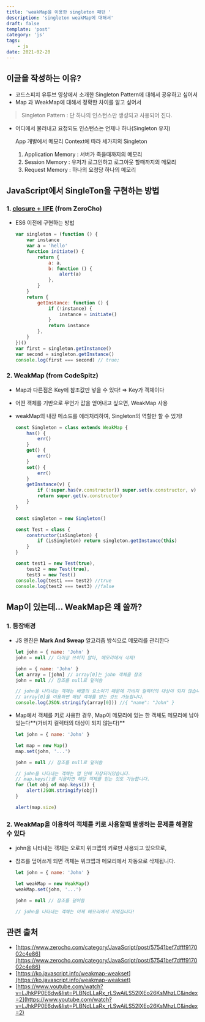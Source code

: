 ```yaml
---
title: 'weakMap을 이용한 singleton 패턴 '
description: 'singleton weakMap에 대해서'
draft: false
template: 'post'
category: 'js'
tags:
    - js
date: 2021-02-20
---
```


## **이글을 작성하는 이유?**

-   코드스피치 유튜브 영상에서 소개한 Singleton Pattern에 대해서 공유하고 싶어서
-   Map 과 WeakMap에 대해서 정확한 차이를 알고 싶어서

> Singleton Pattern : 단 하나의 인스턴스만 생성되고 사용되어 진다.

-   어디에서 불러내고 요청되도 인스턴스는 언제나 하나(Singleton 유지)

    App 개발에서 메모리 Context에 따라 세가지의 Singleton

    1.  Application Memory : 서버가 죽을때까지의 메모리
    2.  Session Memory : 유저가 로그인하고 로그아웃 할때까지의 메모리
    3.  Request Memory : 하나의 요청당 하나의 메모리

## JavaScript에서 SingleTon을 구현하는 방법

### 1. [closure + IIFE](https://www.zerocho.com/category/JavaScript/post/57541bef7dfff917002c4e86) (from ZeroCho)

-   ES6 이전에 구현하는 방법

    ```jsx
    var singleton = (function () {
        var instance
        var a = 'hello'
        function initiate() {
            return {
                a: a,
                b: function () {
                    alert(a)
                },
            }
        }
        return {
            getInstance: function () {
                if (!instance) {
                    instance = initiate()
                }
                return instance
            },
        }
    })()
    var first = singleton.getInstance()
    var second = singleton.getInstance()
    console.log(first === second) // true;
    ```

### 2. WeakMap (from CodeSpitz)

-   Map과 다른점은 Key에 참조값만 넣을 수 있다! ⇒ Key가 객체이다
-   어떤 객체를 기반으로 무언가 값을 얻어내고 싶으면, WeakMap 사용
-   weakMap의 내장 메소드를 에러처리하여, Singleton의 역할만 할 수 있게!

    ```jsx
    const Singleton = class extends WeakMap {
        has() {
            err()
        }
        get() {
            err()
        }
        set() {
            err()
        }
        getInstance(v) {
            if (!super.has(v.constructor)) super.set(v.constructor, v)
            return super.get(v.constructor)
        }
    }

    const singleton = new Singleton()

    const Test = class {
        constructor(isSingleton) {
            if (isSingleton) return singleton.getInstance(this)
        }
    }

    const test1 = new Test(true),
        test2 = new Test(true),
        test3 = new Test()
    console.log(test1 === test2) //true
    console.log(test2 === test3) //false
    ```

## Map이 있는데... WeakMap은 왜 쓸까?

### 1. **등장배경**

-   JS 엔진은 **Mark And Sweap** 알고리즘 방식으로 메모리를 관리한다

    ```jsx
    let john = { name: 'John' }
    john = null // 더이상 쓰이지 않아, 메모리에서 삭제!

    john = { name: 'John' }
    let array = [john] // array[0]는 john 객체을 참조
    john = null // 참조를 null로 덮어씀

    // john을 나타내는 객체는 배열의 요소이기 때문에 가비지 컬렉터의 대상이 되지 않습니다.
    // array[0]을 이용하면 해당 객체를 얻는 것도 가능합니다.
    console.log(JSON.stringify(array[0])) //{ "name": "John" }
    ```

-   Map에서 객체를 키로 사용한 경우, Map이 메모리에 있는 한 객체도 메모리에 남아 있는다**(가비지 컬렉터의 대상이 되지 않는다)**

    ```jsx
    let john = { name: 'John' }

    let map = new Map()
    map.set(john, '...')

    john = null // 참조를 null로 덮어씀

    // john을 나타내는 객체는 맵 안에 저장되어있습니다.
    // map.keys()를 이용하면 해당 객체를 얻는 것도 가능합니다.
    for (let obj of map.keys()) {
        alert(JSON.stringify(obj))
    }

    alert(map.size)
    ```

### **2. WeakMap을 이용하여 객체를 키로 사용할때 발생하는 문제를 해결할 수 있다**

-   john을 나타내는 객체는 오로지 위크맵의 키로만 사용되고 있으므로,
-   참조를 덮어쓰게 되면 객체는 위크맵과 메모리에서 자동으로 삭제됩니다.

    ```jsx
    let john = { name: 'John' }

    let weakMap = new WeakMap()
    weakMap.set(john, '...')

    john = null // 참조를 덮어씀

    // john을 나타내는 객체는 이제 메모리에서 지워집니다!
    ```

## 관련 출처

-   [https://www.zerocho.com/category/JavaScript/post/57541bef7dfff917002c4e86](https://www.zerocho.com/category/JavaScript/post/57541bef7dfff917002c4e86)
-   [https://ko.javascript.info/weakmap-weakset](https://ko.javascript.info/weakmap-weakset)
-   [https://www.youtube.com/watch?v=LJhkPP0E6dw&list=PLBNdLLaRx_rLSwAiLS52IXEo26KsMhzLC&index=2](https://www.youtube.com/watch?v=LJhkPP0E6dw&list=PLBNdLLaRx_rLSwAiLS52IXEo26KsMhzLC&index=2)
